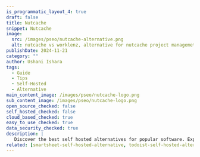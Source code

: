 ```yaml
---
is_programmatic_layout_4: true
draft: false
title: Nutcache
snippet: Nutcache
image:
  src: /images/pseo/nutcache-alternative.png
  alt: nutcache vs worklenz, alternative for nutcache project managemet tool, task management, resource management, productivity, self-hosted
publishDate: 2024-11-21
category: ""
author: Ushani Ishara
tags:
  - Guide
  - Tips
  - Self-Hosted
  - Alternative
main_content_image: /images/pseo/nutcache-logo.png
sub_content_image: /images/pseo/nutcache-logo.png
open_source_checked: false
self_hosted_checked: false
cloud_based_checked: true
easy_to_use_checked: true
data_security_checked: true
description: |
   Discover the best self hosted alternatives for popular software. Explore our comprehensive guides and find the perfect solution for your needs today.
related: [smartsheet-self-hosted-alternative, todoist-self-hosted-alternative, airtable-self-hosted-alternative, bonsai-self-hosted-alternative]
---
```

